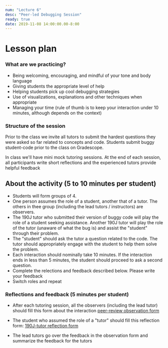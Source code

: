 ```yaml
---
num: "Lecture 6"
desc: "Peer-led Debugging Session"
ready: true
date: 2019-11-08 14:00:00.00-8:00
---
```


# Lesson plan

### What are we practicing?

* Being welcoming, encouraging, and mindful of your tone and body language
* Giving students the appropriate level of help
* Helping students pick up cool debugging strategies
* Use of visualizations, explanations and other techniques when appropriate
* Managing your time (rule of thumb is to keep your interaction under 10 minutes, although depends on the context)

### Structure of the session

Prior to the class we invite all tutors to submit the hardest questions they were asked so far related to concepts and code. Students submit buggy student-code prior to the class on Gradescope.

In class we'll have mini mock tutoring sessions. At the end of each session, all participants write short reflections and the experienced tutors provide helpful feedback

## About the activity (5 to 10 minutes per student)

* Students will form groups of 4.
* One person assumes the role of a student, another that of a tutor. The others in thee group (including the lead tutors / instructors) are observers.
* The 190J tutor who submitted their version of buggy code will play the role of a student seeking assistance. Another 190J tutor will play the role of the tutor (unaware of what the bug is) and assist the "student" through their problem.
* The "student" should ask the tutor a question related to the code. The tutor should appropriately engage with the student to help them solve the problem.
* Each interaction should nominally take 10 minutes. If the interaction ends in less than 5 minutes, the student should proceed to ask a second question.
* Complete the relections and feedback described below. Please write your feedback
* Switch roles and repeat

### Reflections and feedback (5 minutes per student)

* After each tutoring session, all the observers (including the lead tutor) should fill this form about the interaction [peer-review observation form](https://forms.gle/YyzRFo5bQeUrk7kU9)

* The student who assumed the role of a "tutor" should fill this reflection form: [190J-tutor reflection form](https://forms.gle/dYmEu771ktzcRr417) 

* The lead tutors go over the feedback in the observation form and summarize the feedback for the tutors

